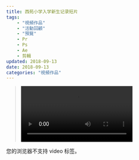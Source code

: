 ```yaml
---
title: 西苑小学入学新生记录短片
tags: 
    - "視頻作品"
    - "活動回顧"
    - "預覽"
    - Pr
    - Ps
    - Ae
    - 剪輯
updated: 2018-09-13
date: 2018-09-13
categories: "視頻作品"
---
```


><video src="/asset/videos/西苑小学.mp4" controls="controls">
您的浏览器不支持 video 标签。
</video>

